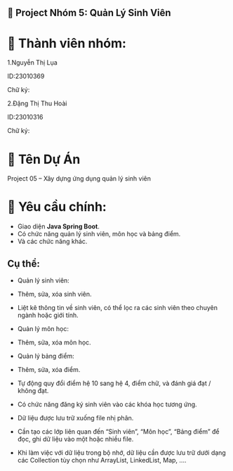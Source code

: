 ## 📘 Project Nhóm 5: Quản Lý Sinh Viên

# 👥 Thành viên nhóm:

1.Nguyễn Thị Lụa

ID:23010369

Chữ ký:

2.Đặng Thị Thu Hoài
   
ID:23010316

Chữ ký:

# 🧾 Tên Dự Án

Project 05 – Xây dựng ứng dụng quản lý sinh viên

# 🎯 Yêu cầu chính:

- Giao diện <b>Java Spring Boot</b>.
- Có chức năng quản lý sinh viên, môn học và bảng điểm.
- Và các chức năng khác.

## Cụ thể:
- Quản lý sinh viên:

+ Thêm, sửa, xóa sinh viên.

+ Liệt kê thông tin về sinh viên, có thể lọc ra các sinh viên theo chuyên ngành hoặc giới tính.

- Quản lý môn học:

+ Thêm, sửa, xóa môn học.

- Quản lý bảng điểm:

+ Thêm, sửa, xóa điểm.

+ Tự động quy đổi điểm hệ 10 sang hệ 4, điểm chữ, và đánh giá đạt / không đạt.

- Có chức năng đăng ký sinh viên vào các khóa học tương ứng.

- Dữ liệu được lưu trữ xuống file nhị phân.
- Cần tạo các lớp liên quan đến “Sinh viên”, “Môn học”, “Bảng điểm” để đọc, ghi dữ liệu vào một hoặc nhiều file.
- Khi làm việc với dữ liệu trong bộ nhớ, dữ liệu cần được lưu trữ dưới dạng các Collection tùy chọn như ArrayList, LinkedList, Map, ....

